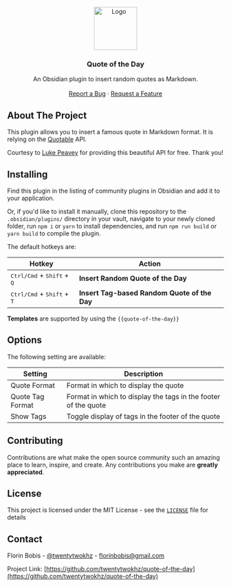 <p align="center">
  <a href="https://github.com/twentytwokhz/quote-of-the-day">
    <img src="qotd.png" alt="Logo" height=100>
  </a>

  <h3 align="center">Quote of the Day</h3>

  <p align="center">
    An Obsidian plugin to insert random quotes as Markdown.
    <br />
    <br />
    <a href="https://github.com/twentytwokhz/quote-of-the-day/issues">Report a Bug</a>
    ·
    <a href="https://github.com/twentytwokhz/quote-of-the-day/issues">Request a Feature</a>
  </p>
</p>

<!-- ABOUT THE PROJECT -->

## About The Project

This plugin allows you to insert a famous quote in Markdown format. It is relying on the [Quotable](https://github.com/lukePeavey/quotable) API.

Courtesy to [Luke Peavey](https://github.com/lukePeavey) for providing this beautiful API for free. Thank you!

## Installing

Find this plugin in the listing of community plugins in Obsidian and add it to your application.

Or, if you'd like to install it manually, clone this repository to the `.obsidian/plugins/` directory in your vault, navigate to your newly cloned folder, run `npm i` or `yarn` to install dependencies, and run `npm run build` or `yarn build` to compile the plugin.

<!-- USAGE EXAMPLES -->

The default hotkeys are:

| Hotkey                                                | Action                                       |
| ----------------------------------------------------- | -------------------------------------------- |
| <kbd>Ctrl/Cmd</kbd> + <kbd>Shift</kbd> + <kbd>Q</kbd> | **Insert Random Quote of the Day**           |
| <kbd>Ctrl/Cmd</kbd> + <kbd>Shift</kbd> + <kbd>T</kbd> | **Insert Tag-based Random Quote of the Day** |

**Templates** are supported by using the `{{quote-of-the-day}}`

## Options

The following setting are available:

| Setting          | Description                                                    |
| ---------------- | -------------------------------------------------------------- |
| Quote Format     | Format in which to display the quote                           |
| Quote Tag Format | Format in which to display the tags in the footer of the quote |
| Show Tags        | Toggle display of tags in the footer of the quote              |

<!-- CONTRIBUTING -->

## Contributing

Contributions are what make the open source community such an amazing place to learn, inspire, and create. Any contributions you make are **greatly appreciated**.

## License

This project is licensed under the MIT License - see the [`LICENSE`](LICENSE) file for details

<!-- CONTACT -->

## Contact

Florin Bobis - [@twentytwokhz](https://github.com/twentytwokhz) - florinbobis@gmail.com

Project Link: [https://github.com/twentytwokhz/quote-of-the-day](https://github.com/twentytwokhz/quote-of-the-day)
